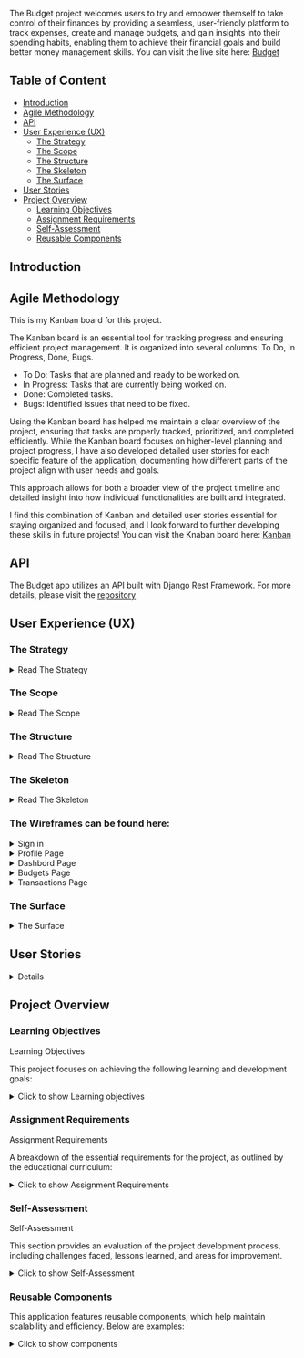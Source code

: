 The Budget project welcomes users to try and empower themself to take control of their finances by providing a seamless, user-friendly platform to track expenses, create and manage budgets, and gain insights into their spending habits, enabling them to achieve their financial goals and build better money management skills. You can visit the live site here: [Budget](https://buget-89030dd81e5e.herokuapp.com/)

## <a id="table-of-content">Table of Content</a>

- [Introduction](#introduction)
- [Agile Methodology](#agile-methodology)
- [API](#api)
- [User Experience (UX)](#user-experience-ux)
  - [The Strategy](#the-strategy)
  - [The Scope](#the-scope)
  - [The Structure](#the-structure)
  - [The Skeleton](#the-skeleton)
  - [The Surface](#the-surface)
- [User Stories](#user-stories)
- [Project Overview](#project-overview)
  - [Learning Objectives](#learning-objectives)
  - [Assignment Requirements](#assignment-requirements)
  - [Self-Assessment](#self-assessment)
  - [Reusable Components](#reusable-components)

## <a id="introduction">Introduction</a>

## <a id="agile-methodology">Agile Methodology</a>

This is my Kanban board for this project.

The Kanban board is an essential tool for tracking progress and ensuring efficient project management. It is organized into several columns: To Do, In Progress, Done, Bugs.

- To Do: Tasks that are planned and ready to be worked on.
- In Progress: Tasks that are currently being worked on.
- Done: Completed tasks.
- Bugs: Identified issues that need to be fixed.

Using the Kanban board has helped me maintain a clear overview of the project, ensuring that tasks are properly tracked, prioritized, and completed efficiently. While the Kanban board focuses on higher-level planning and project progress, I have also developed detailed user stories for each specific feature of the application, documenting how different parts of the project align with user needs and goals.

This approach allows for both a broader view of the project timeline and detailed insight into how individual functionalities are built and integrated.

I find this combination of Kanban and detailed user stories essential for staying organized and focused, and I look forward to further developing these skills in future projects!
You can visit the Knaban board here:
[Kanban](https://github.com/users/NiborGnu/projects/13)

## <a id="api">API</a>

The Budget app utilizes an API built with Django Rest Framework. For more details, please visit the
[repository](https://github.com/NiborGnu/budget-my-life-api-backend)

## <a id="user-experience-ux">User Experience (UX)</a>

### <a id="the-strategy">The Strategy</a>

<details>
<summary>Read The Strategy</summary>
The goal of the Budget economy app is to empower users to take control of their finances by providing a seamless, user-friendly platform to track expenses, create and manage budgets, and gain insights into their spending habits, enabling them to achieve their financial goals and build better money management skills.
</details>

### <a id="the-scope">The Scope</a>

<details>
<summary>Read The Scope</summary>
The scope of the Budget economy app includes:

1. User Profiles:

- Allow users to create and customize their profiles.
- Enable users to follow and interact with other users.

2. Transactions:

- Enable users to add Transactions and get a overwiev.
- Allow users to choose a category for their Transactions.

3. Budgets:

- Enable users to add Budgets and get a overwiev.

4. LikesDashbord:

- For a saml overwiev of both transactions and budgets.

6. Search and sort:

- Serch end sort Transactions and budget by category, name, date, description and amount

 </details>

### <a id="the-structure">The Structure</a>

<details>
<summary>Read The Structure</summary>
The structure of the Budget economy app will include the following components:

1. Front-End:

- User Interface: Designed with a focus on user experience and ease of use.
- React Components: Modular components for transactions, budgets, profile pages, and navigation.

2. Back-End:

- Django Rest Framework API: Handles user authentication, data storage, and API requests.
- Database: Stores user data, budgets, transactions, and categories/subcategories.
</details>

### <a id="the-skeleton">The Skeleton</a>

<details>
<summary>Read The Skeleton</summary>
The skeleton of the Budget economy app outlines the basic structure and layout of the application based on the provided <details>
<summary>ERD</summary>

![Entity-Relationship Diagram](/documentation/erd.png)

</details>. The diagram shows the relationships between users, profiles, posts, comments, likes, and followers, which guide the overall structure of the app.

# User Stories for Pages

## 1. **Sign In Page**

- **Login Form:**

  - Allow users to log in using their username and password.

- **Error Handling:**
  - Display an error message if the login credentials are incorrect.
  - Provide guidance if the user is unable to log in due to incorrect information.

---

## 2. **Sign Up Page**

- **Registration Form:**

  - Allow users to create a new account by entering their username, password, and confirm password.
  - Provide a link to the "Sign In" page for existing users.

- **Error Handling:**
  - Display error messages for invalid inputs (e.g., weak passwords, username already taken).

---

## 3. **Dashboard Page**

- **Overview of Transactions and Budgets:**

  - Provide a quick overview of the user’s latest transactions and budgets.

- **Quick Actions:**
  - Allow users to quickly go to transaction or budget directly from the dashboard.
  - Display links to detailed pages for transactions for more management options.

---

## 4. **Transactions Page**

- **List of Transactions:**

  - Display all transactions in a list format, including details like date, description, amount, and category.
  - Allow users to filter transactions by date, category, subcategory, or amount.
  - Include options for sorting transactions by date, amount, or type.

- **Create, Edit, and Delete Transactions:**

  - Provide a form to add new transactions with fields for description, amount, date, and category.
  - Allow users to edit or delete existing transactions directly from the list.

- **Search Functionality:**
  - Include a search bar to quickly find specific transactions by keywords, amount, or category.

---

## 5. **Budgets Page**

- **List of Budgets:**

  - Display all budgets created by the user, including the name, amount allocated, and category.

- **Search Functionality:**

  - Include a search bar to quickly find specific budget by keywords, amount, or category.

- **Create, Edit, and Delete Budgets:**
  - Provide a form to create new budgets, with fields for name, category, allocated amount.
  - Allow users to edit or delete existing budgets.

---

## 6. **Profile Page**

- **User Information:**

  - Display user details such as username, name, creation date.
  - Allow users to edit their personal information and delete the user.

- **Edit Profile:**
  - Allow users to update their profile information, including their name and username.
  - Include the option to change the password.

</details>

### The Wireframes can be found here:

<details>
<summary>Sign in</summary>

![Sign Up](/documentation/wireframes/login.png)

</details>

<details>
<summary>Profile Page</summary>

![Profile Page](/documentation/wireframes/profile.png)

</details>

<details>
<summary>Dashbord Page</summary>

![Dashbord Page](/documentation/wireframes/dashbord.png)

</details>

<details>
<summary>Budgets Page</summary>

![Budgets Page](/documentation/wireframes/budgets.png)

</details>

<details>
<summary>Transactions Page</summary>

![Transactions Page](/documentation/wireframes/transactions.png)

</details>

### <a id="the-surface">The Surface</a>

<details>
<summary>The Surface</summary>
The visual design of the budget application is aimed at creating a calming and inviting environment where users feel comfortable sharing their emotions and safe spots. Below is a breakdown of the key design elements that contribute to the app’s aesthetic and user experience.

**Typography**

The design of the budget app uses a clean, modern aesthetic with soft, soothing colors to create a calming user experience. The primary typefaces are Lato for body text, providing clarity and readability, and Roboto for headings, offering a modern and bold contrast.

**Color Scheme**

- Primary colors like white (#ffffff) and light gray (#f8f9fa) create a clean and neutral background.
-     Accent colors include:
- Red (#DC3545) As a vibrant and bold shade of red, this color naturally attracts the eye and prompts user interaction.
- Blue (#0D6EFD) for interactive elements like buttons and links, adding a calming tone.
- Green (#155724, #198754) for important actions, bringing energy to key interactions.
- Black (#212529) for strong contrast in text and buttons, ensuring readability.

These choices combine to create a simple, welcoming, and easy-to-navigate interface.

**Layout**

- Consistency: Uniform layouts across all pages to provide a seamless user experience. The navigation structure remains the same across the app to ensure familiarity.
- Spacing: Ample white space between elements to keep the design clean and easy to read. The balance between elements enhances the visual experience without overwhelming the user.
- Responsive Design: The app is fully responsive, adjusting to different screen sizes on mobile devices, tablets, and desktops, ensuring usability across all platforms.

**User Interface Components**

- Buttons: Rounded buttons with soft shadows are used for interaction, making it clear where users can engage. Informative text are integrated into these buttons, adding a visually engaging touch that enhances user interaction and navigability.
- Forms: User-friendly forms with spacious input fields and clear labels. Input validation ensures users receive feedback on any errors.
- Menus: Dropdown menus for editing or deleting posts,comments and editing profiles, along with a hamburger navigation for mobile users, provide easy access to various features without cluttering the interface. These streamlined options ensure that users can manage their content efficiently while maintaining a clean, organized layout.

These design elements are carefully selected to create a peaceful, intuitive, and emotionally engaging environment for users, aligning with the platform’s goal of fostering safe, meaningful emotional expression.

</details>

## <a id="user-stories">User Stories</a>

<details>
# User Stories

| Feature                                  | User Story                                                                                                                                                                              | Acceptance Criteria                                                                                                                                                                                                                                                         |
| ---------------------------------------- | --------------------------------------------------------------------------------------------------------------------------------------------------------------------------------------- | --------------------------------------------------------------------------------------------------------------------------------------------------------------------------------------------------------------------------------------------------------------------------- |
| **User Backend**                         | As a User, I want to Register, login, logout and view, edit, delete my profile so that I can make an account and create my budget.                                                      | 1. Registration page with sign-up form. <br> 2. Login page with form for credentials. <br> 3. Profile page displaying user's information. <br> 4. Edit profile page for updating user details. <br> 5. Option to delete the profile. <br> 6. Password update functionality. |
| **Transactions Backend**                 | As a User, I want to Create, edit, view and delete transactions so that I can keep track of my transactions.                                                                            | 1. A form for creating new transactions. <br> 2. A page to view all transactions. <br> 3. An edit form for updating transactions. <br> 4. A delete option for removing transactions.                                                                                        |
| **Budget Backend**                       | As a User, I want to Create, edit, view and delete budgets so that I can keep track of my budget.                                                                                       | 1. A form for creating a new budget. <br> 2. A page to view budgets. <br> 3. An edit form for modifying budgets. <br> 4. A delete option for removing budgets.                                                                                                              |
| **Categories and Subcategories Backend** | As a user/admin, I want to be able to use categories for my budgets and categories/subcategories for my transactions so that I can sort them and find what I'm looking for more easily. | 1. Option to create categories and subcategories for transactions and budgets. <br> 2. View categories for transactions and budgets. <br> 3. Only admins can edit or delete categories/subcategories.                                                                       |
| **Login/Register**                       | As a user, I want to register and login so that I can keep track of my transactions.                                                                                                    | 1. A login page where users can input their credentials. <br> 2. A register page where users can create an account.                                                                                                                                                         |
| **Dashboard**                            | As a user, I want to see an overview of my latest transactions and budgets so that I can keep myself up to date.                                                                        | 1. A dashboard page displays the latest transactions and budgets. <br> 2. The dashboard provides an overview of user activity.                                                                                                                                              |
| **Transactions**                         | As a user, I want to see, create, update, delete, sort, and search for my transactions so that I can keep track of my transactions.                                                     | 1. A transactions page to view all transactions. <br> 2. Ability to create, update, delete transactions. <br> 3. Sorting and searching options for transactions.                                                                                                            |
| **Budgets**                              | As a user, I want to be able to create, edit, view and delete budgets so that I can see what I have for the specific thing.                                                             | 1. A budget page to view all budgets. <br> 2. Ability to create, edit, and delete budgets.                                                                                                                                                                                  |
|                                          |

</details>

## <a id="project-overview">Project Overview</a>

### <a id="learning-objectives">Learning Objectives</a>

Learning Objectives

This project focuses on achieving the following learning and development goals:

<details>
<summary>Click to show Learning objectives</summary>

1. Mastery of Full-Stack Development: Build a solid foundation in both frontend (React, Bootstrap) and backend (Django REST Framework) technologies, ensuring seamless interaction between client and server-side functionalities.
2. Proficiency in API Consumption: Learn to effectively consume and integrate APIs in the frontend, leveraging React for dynamic user interactions.
3. Responsive Web Design: Ensure the application adjusts to different device screen sizes using Bootstrap, providing a smooth user experience across all platforms.
4. Component Reusability: Develop a modular and maintainable codebase by creating reusable components and separating logic within the application.
5. Project Management and Version Control: Employ Git and GitHub for efficient version control and task tracking throughout the project lifecycle.
6. Security and Best Practices: Focus on securing the application, including API key management, authentication, and user access control.
7. Testing and Deployment: Engage in manual and automated testing to ensure the application is free of bugs and issues before deployment. Additionally, deploy the application to a cloud platform like Heroku for real-world accessibility.

</details>

### <a id="assignment-requirements">Assignment Requirements</a>

Assignment Requirements

A breakdown of the essential requirements for the project, as outlined by the educational curriculum:

<details>
<summary>Click to show Assignment Requirements </summary>

1. Full-Stack Web Application: Develop a functional web application that allows users to create, edit, and interact with transactions, budgets and profiles.
2. User Authentication: Implement secure user authentication using Django REST Framework and React, allowing users to register, sign in, and manage their profiles.
3. API-Driven Development: Build a comprehensive REST API for transactions, budgets and profile management, ensuring proper CRUD functionality and data validation.
4. Responsive Design: Ensure that the frontend adapts smoothly across different screen sizes using Bootstrap and costum css for a responsive and accessible UI.
5. Interactive User Experience: Design an intuitive and user-friendly interface where users can interact with the application’s features (e.g., transactions, budgets) in real time.
6. Comprehensive Documentation: Document the project thoroughly, including the API structure, frontend and backend setup, and deployment process in the README files.
7. Version Control and Commit Messages: Use Git for source control, ensuring consistent and meaningful commit messages to track the development process.
8. Manual Testing and User Feedback: Implement thorough manual testing across different browsers and platforms, and gather feedback to refine the application.

</details>

### <a id="self-assessment">Self-Assessment</a>

Self-Assessment

This section provides an evaluation of the project development process, including challenges faced, lessons learned, and areas for improvement.

<details>
<summary>Click to show Self-Assessment </summary>

1. Learning Reflection: This project has greatly enhanced my understanding of full-stack development, particularly with React on the frontend and Django REST Framework on the backend. Implementing the API and integrating it with the React components was a rewarding challenge.
   - Highlights: One of the most valuable lessons was learning how to structure a React application with reusable components, especially in handling forms and API integration. This allowed me to build a more modular and scalable frontend. Moreover, the authentication process using Django REST Framework gave me hands-on experience with securing an application.
   - Challenges: The most significant challenge was managing state in React, particularly when dealing with complex forms (e.g., transactions, budgets creation with category and subcategory fields). Additionally, configuring and securing API endpoints to ensure proper data validation required additional focus.
   - Achievements: Successfully deploying the full application, with both frontend and backend seamlessly connected via the API, stands out as a major achievement. Implementing dynamic forms and secure user authentication added depth to the project.
2. Areas for Improvement: While I have made progress, there are areas for improvement, especially in optimizing API performance and managing complex state in React.

</details>

### <a id="reusable-components">Reusable Components</a>

This application features reusable components, which help maintain scalability and efficiency. Below are examples:

<details>
<summary>Click to show components</summary>

#### NavBar Component:

- Purpose: Provides navigation across the application, showing sign-in options, links to transactions, budgets, dashbord and profile.
- Reusability: The NavBar is used across all app routes to maintain consistent navigation.
- Props: Displays dynamic links based on user authentication status.

#### Table component:

- Purpose: Allow user to sort and search.
- Reusability: Used in transactions, budgets.
- Props: Functions like SortConfig, SearchQuery.

#### Profile Component:

- Purpose: Displays user profile details.
- Reusability: Used on the profile page for all users.

</details>
</br>
